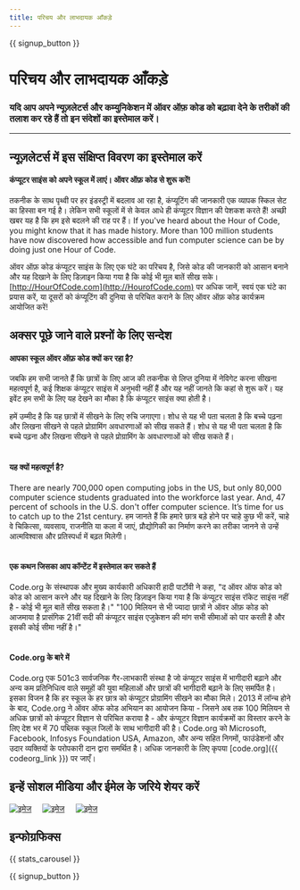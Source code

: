 ```yaml
---
title: परिचय और लाभदायक आँकड़े
---
```


<a id="blurb"></a>

{{ signup_button }}

# परिचय और लाभदायक आँकड़े

### यदि आप अपने न्यूज़लेटर्स और कम्युनिकेशन में ऑवर ऑफ़ कोड को बढ़ावा देने के तरीकों की तलाश कर रहे हैं तो इन संदेशों का इस्तेमाल करें।

* * *

## न्यूज़लेटर्स में इस संक्षिप्त विवरण का इस्तेमाल करें

#### कंप्यूटर साइंस को अपने स्कूल में लाएं। ऑवर ऑफ़ कोड से शुरू करें! 

तकनीक के साथ पृथ्वी पर हर इंडस्ट्री में बदलाव आ रहा है, कंप्यूटिंग की जानकारी एक व्यापक स्किल सेट का हिस्सा बन गई है। लेकिन सभी स्कूलों में से केवल आधे ही कंप्यूटर विज्ञान की पेशकश करते हैं! अच्छी खबर यह है कि हम इसे बदलने की राह पर हैं। If you've heard about the Hour of Code, you might know that it has made history. More than 100 million students have now discovered how accessible and fun computer science can be by doing just one Hour of Code.

ऑवर ऑफ़ कोड कंप्यूटर साइंस के लिए एक घंटे का परिचय है, जिसे कोड की जानकारी को आसान बनाने और यह दिखाने के लिए डिज़ाइन किया गया है कि कोई भी मूल बातें सीख सके। [http://HourOfCode.com](http://HourofCode.com) पर अधिक जानें, स्वयं एक घंटे का प्रयास करें, या दूसरों को कंप्यूटिंग की दुनिया से परिचित कराने के लिए ऑवर ऑफ़ कोड कार्यक्रम आयोजित करें!

## अक्सर पूछे जाने वाले प्रश्नों के लिए सन्देश

#### आपका स्कूल ऑवर ऑफ़ कोड क्यों कर रहा है?

जबकि हम सभी जानते हैं कि छात्रों के लिए आज की तकनीक से लिप्त दुनिया में नेविगेट करना सीखना महत्वपूर्ण है, कई शिक्षक कंप्यूटर साइंस में अनुभवी नहीं हैं और यह नहीं जानते कि कहां से शुरू करें। यह इवेंट हम सभी के लिए यह देखने का मौका है कि कंप्यूटर साइंस क्या होती है।

हमें उम्मीद है कि यह छात्रों में सीखने के लिए रुचि जगाएगा। शोध से यह भी पता चलता है कि बच्चे पढ़ना और लिखना सीखने से पहले प्रोग्रामिंग अवधारणाओं को सीख सकते हैं। शोध से यह भी पता चलता है कि बच्चे पढ़ना और लिखना सीखने से पहले प्रोग्रामिंग के अवधारणाओं को सीख सकते हैं। <br /> <br />

#### यह क्यों महत्वपूर्ण है?

There are nearly 700,000 open computing jobs in the US, but only 80,000 computer science students graduated into the workforce last year. And, 47 percent of schools in the U.S. don't offer computer science. It’s time for us to catch up to the 21st century. हम जानते हैं कि हमारे छात्र बड़े होने पर चाहे कुछ भी करें, चाहे वे चिकित्सा, व्यवसाय, राजनीति या कला में जाएं, प्रौद्योगिकी का निर्माण करने का तरीका जानने से उन्हें आत्मविश्वास और प्रतिस्पर्धा में बढ़त मिलेगी। <br /> <br />

#### एक कथन जिसका आप कॉन्टेंट में इस्तेमाल कर सकते हैं

Code.org के संस्थापक और मुख्य कार्यकारी अधिकारी हादी पार्टोवी ने कहा, "द ऑवर ऑफ कोड को कोड को आसान करने और यह दिखाने के लिए डिज़ाइन किया गया है कि कंप्यूटर साइंस रॉकेट साइंस नहीं है - कोई भी मूल बातें सीख सकता है।" "100 मिलियन से भी ज्यादा छात्रों ने ऑवर ऑफ़ कोड को आजमाया है प्रासंगिक 21वीं सदी की कंप्यूटर साइंस एजुकेशन की मांग सभी सीमाओं को पार करती है और इसकी कोई सीमा नहीं है।" <br /> <br />

#### Code.org के बारे में

Code.org एक 501c3 सार्वजनिक गैर-लाभकारी संस्था है जो कंप्यूटर साइंस में भागीदारी बढ़ाने और अन्य कम प्रतिनिधित्व वाले समूहों की युवा महिलाओं और छात्रों की भागीदारी बढ़ाने के लिए समर्पित है। इसका विजन है कि हर स्कूल के हर छात्र को कंप्यूटर प्रोग्रामिंग सीखने का मौका मिले। 2013 में लॉन्च होने के बाद, Code.org ने ऑवर ऑफ कोड अभियान का आयोजन किया - जिसने अब तक 100 मिलियन से अधिक छात्रों को कंप्यूटर विज्ञान से परिचित कराया है - और कंप्यूटर विज्ञान कार्यक्रमों का विस्तार करने के लिए देश भर में 70 पब्लिक स्कूल जिलों के साथ भागीदारी की है। Code.org को Microsoft, Facebook, Infosys Foundation USA, Amazon, और अन्य सहित निगमों, फाउंडेशनों और उदार व्यक्तियों के परोपकारी दान द्वारा समर्थित है। अधिक जानकारी के लिए कृपया [code.org]({{ codeorg_link }}) पर जाएँ।

## इन्हें सोशल मीडिया और ईमेल के जरिये शेयर करें

[![इमेज](/images/social-media/fit-250/social-1.png)](/images/social-media/social-1.png)&nbsp;&nbsp;&nbsp;&nbsp; [![इमेज](/images/social-media/fit-250/social-2.png)](/images/social-media/social-2.png)&nbsp;&nbsp;&nbsp;&nbsp; [![इमेज](/images/social-media/fit-250/social-3.png)](/images/social-media/social-3.png)&nbsp;&nbsp;&nbsp;&nbsp;

<a id="infographics"></a>

## इन्फोग्रफिक्स

{{ stats_carousel }}

{{ signup_button }}